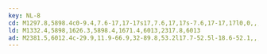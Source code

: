 ```yaml
---
key: NL-8
cd: M1297.8,5898.4c0-9.4,7.6-17,17-17s17,7.6,17,17s-7.6,17-17,17l0,0,,,,C1305.4,5915.4,1297.8,5907.8,1297.8,5898.4z
ld: M1332.4,5898,1626.3,5898.4,1671.4,6013,2317.8,6013
ad: M2381.5,6012.4c-29.9,11.9-66.9,32-89.8,53.2l17.7-52.5l-18.6-52.1,,,,,C2314.1,5981.7,2351.4,6001.1,2381.5,6012.4z
---
```


